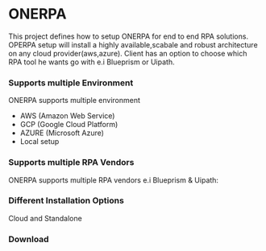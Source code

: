 # ONERPA

This project defines how to setup ONERPA for end to end RPA solutions. 
OPERPA setup will install a highly available,scabale and robust architecture on any cloud provider(aws,azure). 
Client has an option to choose which RPA tool he wants go with e.i Blueprism or Uipath.


### Supports multiple Environment

ONERPA supports multiple environment 

* AWS (Amazon Web Service)
* GCP (Google Cloud Platform)
* AZURE (Microsoft Azure)
* Local setup


### Supports multiple RPA Vendors

ONERPA supports multiple RPA vendors e.i Blueprism & Uipath:


### Different Installation Options

Cloud and Standalone

### Download
